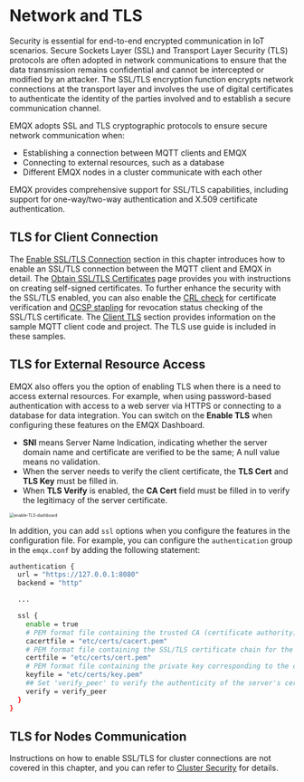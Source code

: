 # Network and TLS

Security is essential for end-to-end encrypted communication in IoT scenarios. Secure Sockets Layer (SSL) and Transport Layer Security (TLS) protocols are often adopted in network communications to ensure that the data transmission remains confidential and cannot be intercepted or modified by an attacker. The SSL/TLS encryption function encrypts network connections at the transport layer and involves the use of digital certificates to authenticate the identity of the parties involved and to establish a secure communication channel.

EMQX adopts SSL and TLS cryptographic protocols to ensure secure network communication when:

- Establishing a connection between MQTT clients and EMQX
- Connecting to external resources, such as a database
- Different EMQX nodes in a cluster communicate with each other

EMQX provides comprehensive support for SSL/TLS capabilities, including support for one-way/two-way authentication and X.509 certificate authentication.

## TLS for Client Connection

The [Enable SSL/TLS Connection](./emqx-mqtt-tls.md) section in this chapter introduces how to enable an SSL/TLS connection between the MQTT client and EMQX in detail. The [Obtain SSL/TLS Certificates](./tls-certificate.md) page provides you with instructions on creating self-signed certificates. To further enhance the security with the SSL/TLS enabled, you can also enable the [CRL check](./crl.md) for certificate verification and [OCSP stapling](./ocsp.md) for revocation status checking of the SSL/TLS certificate. The [Client TLS](./mqtt-client-tls.md) section provides information on the sample MQTT client code and project. The TLS use guide is included in these samples.

## TLS for External Resource Access

EMQX also offers you the option of enabling TLS when there is a need to access external resources. For example, when using password-based authentication with access to a web server via HTTPS or connecting to a database for data integration. You can switch on the **Enable TLS** when configuring these features on the EMQX Dashboard.

- **SNI** means Server Name Indication, indicating whether the server domain name and certificate are verified to be the same; A null value means no validation.
- When the server needs to verify the client certificate, the **TLS Cert** and **TLS Key** must be filled in.
- When **TLS Verify** is enabled, the **CA Cert** field must be filled in to verify the legitimacy of the server certificate.

<img src="./assets/enable-TLS-dashboard.png" alt="enable-TLS-dashboard" style="zoom:50%;" />

In addition, you can add `ssl` options when you configure the features in the configuration file. For example, you can configure the `authentication` group in the `emqx.conf` by adding the following statement:

```bash
authentication {
  url = "https://127.0.0.1:8080"
  backend = "http"

  ...

  ssl {
    enable = true
    # PEM format file containing the trusted CA (certificate authority) certificates that the HTTP client uses to verify the authenticity of the HTTP server.
    cacertfile = "etc/certs/cacert.pem"
    # PEM format file containing the SSL/TLS certificate chain for the HTTP client to send. If the certificate is not directly issued by a root CA, the intermediate CA certificates should be appended after the listener certificate to form a chain.
    certfile = "etc/certs/cert.pem"
    # PEM format file containing the private key corresponding to the certificate
    keyfile = "etc/certs/key.pem"
    ## Set 'verify_peer' to verify the authenticity of the server's certificate chain, otherwise 'verify_none'
    verify = verify_peer
  }
}
```

## TLS for Nodes Communication

Instructions on how to enable SSL/TLS for cluster connections are not covered in this chapter, and you can refer to [Cluster Security](../deploy/cluster/security.md) for details.
